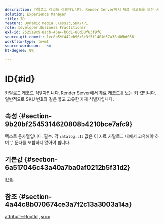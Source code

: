 ```yaml
---
description: 카탈로그 레코드 식별자입니다. Render Server에서 재료 레코드를 보는 키 값입니다. 일반적으로 SKU 번호와 같은 짧고 고유한 자재 식별자입니다.
solution: Experience Manager
title: ID
feature: Dynamic Media Classic,SDK/API
role: Developer,Business Practitioner
exl-id: 2525a9c9-8acb-45a4-b6d1-80d08f63f9f8
source-git-commit: 1ec8b59f442eb96c6c3f5f1405d57a38a86bd056
workflow-type: tm+mt
source-wordcount: '86'
ht-degree: 9%

---
```


# ID{#id}

카탈로그 레코드 식별자입니다. Render Server에서 재료 레코드를 보는 키 값입니다. 일반적으로 SKU 번호와 같은 짧고 고유한 자재 식별자입니다.

## 속성 {#section-9b20bf2545314620808b4210bce7afc9}

텍스트 문자열입니다. 필수. 각 `catalog::Id` 값은 이 자료 카탈로그 내에서 고유해야 하며 &#39;,&#39; 문자를 포함하지 않아야 합니다.

## 기본값 {#section-6a517046c43a40a7ba0af0212b5f31d2}

없음.

## 참조 {#section-4a44c8b070674ce3a7f2c13a3003a14a}

[attribute::RootId](../../../../../ir-api/material-cat/image-rendering-api-ref/c-ir-material-catalog/c-ir-attributes-reference/r-ir-rootid.md#reference-54b42b7125824be593378c1accb70d5a) ,  [src=](../../../../../ir-api/http-protocol/image-rendering-api-ref/c-ir-http-protocol-ref/c-ir-http-protocol-command-reference/r-ir-src.md#reference-62c98abad22149d68d405ed6aaff8272)
